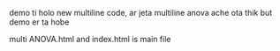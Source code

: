 demo ti holo new multiline code, ar jeta multiline anova ache ota thik but demo er ta hobe

multi ANOVA.html and index.html is main file